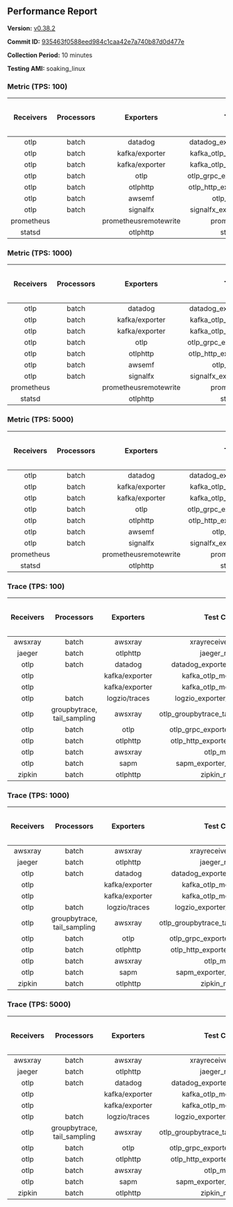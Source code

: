 ## Performance Report

**Version:** [v0.38.2](https://github.com/aws-observability/aws-otel-collector/releases/tag/v0.38.2)

**Commit ID:** [935463f0588eed984c1caa42e7a740b87d0d477e](https://github.com/aws-observability/aws-otel-collector/commit/935463f0588eed984c1caa42e7a740b87d0d477e)

**Collection Period:** 10 minutes

**Testing AMI:** soaking_linux


### Metric (TPS: 100)
| Receivers | Processors | Exporters | Test Case | Data Type | Instance Type | Avg CPU Usage (Percent) | Avg Memory Usage (Megabytes) | Max CPU Usage (Percent) | Max Memory Usage (Megabytes) |
|:---------:|:----------:|:---------:|:---------:|:---------:|:-------------:|:-----------------------:|:----------------------------:|:-----------------------:|:----------------------------:|
| otlp | batch | datadog | datadog_exporter_metric_mock | otlp | m5.2xlarge | 0.50 | 95.11 | 0.70 | 96.77 |
| otlp | batch | kafka/exporter | kafka_otlp_metric_mock_2_8_1 | otlp | m5.2xlarge | 0.20 | 92.71 | 0.40 | 94.59 |
| otlp | batch | kafka/exporter | kafka_otlp_metric_mock_3_2_0 | otlp | m5.2xlarge | 0.21 | 96.11 | 0.80 | 97.33 |
| otlp | batch | otlp | otlp_grpc_exporter_metric_mock | otlp | m5.2xlarge | 0.18 | 87.51 | 0.30 | 89.09 |
| otlp | batch | otlphttp | otlp_http_exporter_metric_mock | otlp | m5.2xlarge | 0.21 | 96.57 | 0.30 | 98.94 |
| otlp | batch | awsemf | otlp_metric_mock | otlp | m5.2xlarge | 0.39 | 92.03 | 0.60 | 92.71 |
| otlp | batch | signalfx | signalfx_exporter_metric_mock | otlp | m5.2xlarge | 0.24 | 97.51 | 0.40 | 99.33 |
| prometheus |  | prometheusremotewrite | prometheus_mock | prometheus | m5.2xlarge | 0.09 | 93.07 | 0.30 | 93.67 |
| statsd |  | otlphttp | statsd_mock | statsd | m5.2xlarge | 0.01 | 76.40 | 0.10 | 77.43 |

### Metric (TPS: 1000)
| Receivers | Processors | Exporters | Test Case | Data Type | Instance Type | Avg CPU Usage (Percent) | Avg Memory Usage (Megabytes) | Max CPU Usage (Percent) | Max Memory Usage (Megabytes) |
|:---------:|:----------:|:---------:|:---------:|:---------:|:-------------:|:-----------------------:|:----------------------------:|:-----------------------:|:----------------------------:|
| otlp | batch | datadog | datadog_exporter_metric_mock | otlp | m5.2xlarge | 2.15 | 100.04 | 2.30 | 101.40 |
| otlp | batch | kafka/exporter | kafka_otlp_metric_mock_2_8_1 | otlp | m5.2xlarge | 2.62 | 101.42 | 2.80 | 102.67 |
| otlp | batch | kafka/exporter | kafka_otlp_metric_mock_3_2_0 | otlp | m5.2xlarge | 9.20 | 110.38 | 12.10 | 117.89 |
| otlp | batch | otlp | otlp_grpc_exporter_metric_mock | otlp | m5.2xlarge | 0.45 | 90.42 | 0.60 | 91.61 |
| otlp | batch | otlphttp | otlp_http_exporter_metric_mock | otlp | m5.2xlarge | 0.57 | 99.08 | 0.70 | 101.04 |
| otlp | batch | awsemf | otlp_metric_mock | otlp | m5.2xlarge | 1.74 | 95.92 | 1.90 | 96.74 |
| otlp | batch | signalfx | signalfx_exporter_metric_mock | otlp | m5.2xlarge | 0.84 | 97.33 | 1.00 | 102.54 |
| prometheus |  | prometheusremotewrite | prometheus_mock | prometheus | m5.2xlarge | 0.67 | 114.81 | 1.40 | 123.38 |
| statsd |  | otlphttp | statsd_mock | statsd | m5.2xlarge | 0.01 | 76.81 | 0.10 | 77.18 |

### Metric (TPS: 5000)
| Receivers | Processors | Exporters | Test Case | Data Type | Instance Type | Avg CPU Usage (Percent) | Avg Memory Usage (Megabytes) | Max CPU Usage (Percent) | Max Memory Usage (Megabytes) |
|:---------:|:----------:|:---------:|:---------:|:---------:|:-------------:|:-----------------------:|:----------------------------:|:-----------------------:|:----------------------------:|
| otlp | batch | datadog | datadog_exporter_metric_mock | otlp | m5.2xlarge | 9.49 | 117.05 | 11.30 | 124.35 |
| otlp | batch | kafka/exporter | kafka_otlp_metric_mock_2_8_1 | otlp | m5.2xlarge | 10.60 | 113.91 | 11.00 | 117.86 |
| otlp | batch | kafka/exporter | kafka_otlp_metric_mock_3_2_0 | otlp | m5.2xlarge | 3.74 | 103.93 | 10.90 | 117.06 |
| otlp | batch | otlp | otlp_grpc_exporter_metric_mock | otlp | m5.2xlarge | 1.45 | 97.34 | 1.70 | 98.92 |
| otlp | batch | otlphttp | otlp_http_exporter_metric_mock | otlp | m5.2xlarge | 2.16 | 99.75 | 2.50 | 103.80 |
| otlp | batch | awsemf | otlp_metric_mock | otlp | m5.2xlarge | 8.53 | 107.50 | 9.30 | 110.11 |
| otlp | batch | signalfx | signalfx_exporter_metric_mock | otlp | m5.2xlarge | 3.88 | 100.06 | 4.00 | 104.32 |
| prometheus |  | prometheusremotewrite | prometheus_mock | prometheus | m5.2xlarge | 4.60 | 228.26 | 7.90 | 257.45 |
| statsd |  | otlphttp | statsd_mock | statsd | m5.2xlarge | 0.01 | 76.17 | 0.20 | 76.95 |

### Trace (TPS: 100)
| Receivers | Processors | Exporters | Test Case | Data Type | Instance Type | Avg CPU Usage (Percent) | Avg Memory Usage (Megabytes) | Max CPU Usage (Percent) | Max Memory Usage (Megabytes) |
|:---------:|:----------:|:---------:|:---------:|:---------:|:-------------:|:-----------------------:|:----------------------------:|:-----------------------:|:----------------------------:|
| awsxray | batch | awsxray | xrayreceiver_mock | xray | m5.2xlarge | 3.95 | 92.38 | 4.30 | 93.54 |
| jaeger | batch | otlphttp | jaeger_mock | jaeger | m5.2xlarge | 0.04 | 79.11 | 0.20 | 80.28 |
| otlp | batch | datadog | datadog_exporter_trace_mock | otlp | m5.2xlarge | 0.06 | 80.22 | 0.20 | 81.17 |
| otlp |  | kafka/exporter | kafka_otlp_mock_2_8_1 | otlp | m5.2xlarge | 0.05 | 80.81 | 0.20 | 82.72 |
| otlp |  | kafka/exporter | kafka_otlp_mock_3_2_0 | otlp | m5.2xlarge | 0.18 | 83.70 | 0.30 | 84.33 |
| otlp | batch | logzio/traces | logzio_exporter_trace_mock | otlp | m5.2xlarge | 0.04 | 76.48 | 0.20 | 77.40 |
| otlp | groupbytrace, tail_sampling | awsxray | otlp_groupbytrace_tailsampling_mock | otlp | m5.2xlarge | 0.03 | 78.34 | 0.20 | 79.24 |
| otlp | batch | otlp | otlp_grpc_exporter_trace_mock | otlp | m5.2xlarge | 0.04 | 77.71 | 0.20 | 78.84 |
| otlp | batch | otlphttp | otlp_http_exporter_trace_mock | otlp | m5.2xlarge | 0.03 | 78.01 | 0.10 | 79.34 |
| otlp | batch | awsxray | otlp_mock | otlp | m5.2xlarge | 0.04 | 75.84 | 0.20 | 77.01 |
| otlp | batch | sapm | sapm_exporter_trace_mock | otlp | m5.2xlarge | 0.04 | 77.23 | 0.10 | 78.87 |
| zipkin | batch | otlphttp | zipkin_mock | zipkin | m5.2xlarge | 0.04 | 77.00 | 0.20 | 78.40 |

### Trace (TPS: 1000)
| Receivers | Processors | Exporters | Test Case | Data Type | Instance Type | Avg CPU Usage (Percent) | Avg Memory Usage (Megabytes) | Max CPU Usage (Percent) | Max Memory Usage (Megabytes) |
|:---------:|:----------:|:---------:|:---------:|:---------:|:-------------:|:-----------------------:|:----------------------------:|:-----------------------:|:----------------------------:|
| awsxray | batch | awsxray | xrayreceiver_mock | xray | m5.2xlarge | 19.23 | 95.28 | 20.20 | 96.66 |
| jaeger | batch | otlphttp | jaeger_mock | jaeger | m5.2xlarge | 0.04 | 77.52 | 0.20 | 78.67 |
| otlp | batch | datadog | datadog_exporter_trace_mock | otlp | m5.2xlarge | 0.06 | 78.03 | 0.20 | 78.80 |
| otlp |  | kafka/exporter | kafka_otlp_mock_2_8_1 | otlp | m5.2xlarge | 0.17 | 83.71 | 0.30 | 84.50 |
| otlp |  | kafka/exporter | kafka_otlp_mock_3_2_0 | otlp | m5.2xlarge | 0.06 | 81.65 | 0.20 | 83.59 |
| otlp | batch | logzio/traces | logzio_exporter_trace_mock | otlp | m5.2xlarge | 0.04 | 77.25 | 0.20 | 78.25 |
| otlp | groupbytrace, tail_sampling | awsxray | otlp_groupbytrace_tailsampling_mock | otlp | m5.2xlarge | 0.03 | 77.04 | 0.10 | 77.82 |
| otlp | batch | otlp | otlp_grpc_exporter_trace_mock | otlp | m5.2xlarge | 0.04 | 80.39 | 0.20 | 81.56 |
| otlp | batch | otlphttp | otlp_http_exporter_trace_mock | otlp | m5.2xlarge | 0.04 | 76.12 | 0.20 | 76.69 |
| otlp | batch | awsxray | otlp_mock | otlp | m5.2xlarge | 0.05 | 76.80 | 0.20 | 77.52 |
| otlp | batch | sapm | sapm_exporter_trace_mock | otlp | m5.2xlarge | 0.03 | 75.87 | 0.10 | 77.15 |
| zipkin | batch | otlphttp | zipkin_mock | zipkin | m5.2xlarge | 0.03 | 78.47 | 0.10 | 78.55 |

### Trace (TPS: 5000)
| Receivers | Processors | Exporters | Test Case | Data Type | Instance Type | Avg CPU Usage (Percent) | Avg Memory Usage (Megabytes) | Max CPU Usage (Percent) | Max Memory Usage (Megabytes) |
|:---------:|:----------:|:---------:|:---------:|:---------:|:-------------:|:-----------------------:|:----------------------------:|:-----------------------:|:----------------------------:|
| awsxray | batch | awsxray | xrayreceiver_mock | xray | m5.2xlarge | 26.22 | 107.91 | 27.40 | 111.63 |
| jaeger | batch | otlphttp | jaeger_mock | jaeger | m5.2xlarge | 0.04 | 77.50 | 0.10 | 78.76 |
| otlp | batch | datadog | datadog_exporter_trace_mock | otlp | m5.2xlarge | 0.05 | 79.09 | 0.20 | 79.63 |
| otlp |  | kafka/exporter | kafka_otlp_mock_2_8_1 | otlp | m5.2xlarge | 0.07 | 81.18 | 0.20 | 82.60 |
| otlp |  | kafka/exporter | kafka_otlp_mock_3_2_0 | otlp | m5.2xlarge | 0.08 | 81.35 | 0.30 | 83.79 |
| otlp | batch | logzio/traces | logzio_exporter_trace_mock | otlp | m5.2xlarge | 0.04 | 76.40 | 0.20 | 77.46 |
| otlp | groupbytrace, tail_sampling | awsxray | otlp_groupbytrace_tailsampling_mock | otlp | m5.2xlarge | 0.03 | 77.71 | 0.10 | 77.81 |
| otlp | batch | otlp | otlp_grpc_exporter_trace_mock | otlp | m5.2xlarge | 0.04 | 78.93 | 0.10 | 79.93 |
| otlp | batch | otlphttp | otlp_http_exporter_trace_mock | otlp | m5.2xlarge | 0.05 | 76.31 | 0.20 | 77.93 |
| otlp | batch | awsxray | otlp_mock | otlp | m5.2xlarge | 0.04 | 77.72 | 0.10 | 78.98 |
| otlp | batch | sapm | sapm_exporter_trace_mock | otlp | m5.2xlarge | 0.04 | 77.25 | 0.20 | 78.46 |
| zipkin | batch | otlphttp | zipkin_mock | zipkin | m5.2xlarge | 0.05 | 77.81 | 0.20 | 78.62 |
